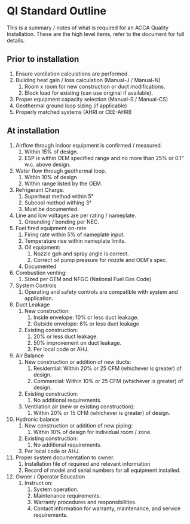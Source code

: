 # QI Standard Outline

This is a summary / notes of what is required for an ACCA Quality Installation.
These are the high level items, refer to the document for full details.

## Prior to installation

1. Ensure ventilation calculations are performed.
1. Building heat gain / loss calculation (Manual-J / Manual-N)
   1. Room x room for new construction or duct modifications.
   1. Block load for existing (can use original if available).
1. Proper equipment capacity selection (Manual-S / Manual-CS)
1. Geothermal ground loop sizing (if applicable)
1. Properly matched systems (AHRI or CEE-AHRI)

## At installation

1. Airflow through indoor equipment is confirmed / measured.
   1. Within 15% of design.
   1. ESP is within OEM specified range and no more than 25% or 0.1" w.c. above
      design.
1. Water flow through geothermal loop.
   1. Within 10% of design
   1. Within range listed by the OEM.
1. Refrigerant Charge.
   1. Superheat method within 5°
   1. Subcool method withing 3°
   1. Must be documented.
1. Line and low voltages are per rating / nameplate.
   1. Grounding / bonding per NEC.
1. Fuel fired equipment on-rate
   1. Firing rate within 5% of nameplate input.
   1. Temperature rise within nameplate limits.
   1. Oil equipment:
      1. Nozzle gph and spray angle is correct.
      1. Correct oil pump pressure for nozzle and OEM's spec.
   1. Documented
1. Combustion venting:
   1. Sized per OEM and NFGC (National Fuel Gas Code)
1. System Controls
   1. Operating and safety controls are compatible with system and application.
1. Duct Leakage
   1. New construction:
      1. Inside envelope: 10% or less duct leakage.
      1. Outside envelope: 6% or less duct leakage
   1. Existing construction:
      1. 20% or less duct leakage.
      1. 50% improvement on duct leakage.
      1. Per local code or AHJ.
1. Air Balance
   1. New construction or addition of new ducts:
      1. Residential: Within 20% or 25 CFM (whichever is greater) of design.
      1. Commercial: Within 10% or 25 CFM (whichever is greater) of design.
   1. Existing construction:
      1. No additional requirements.
   1. Ventilation air (new or existing construction):
      1. Within 20% or 15 CFM (whichever is greater) of design.
1. Hydronic balance
   1. New construction or addition of new piping:
      1. Within 10% of design for individual room / zone.
   1. Existing construction:
      1. No additional requirements.
   1. Per local code or AHJ.
1. Proper system documentation to owner.
   1. Installation file of required and relevant information
   1. Record of model and serial numbers for all equipment installed.
1. Owner / Operator Education
   1. Instruct on:
      1. System operation.
      1. Maintenance requirements.
      1. Warranty procedures and responsibilities.
      1. Contact information for warranty, maintenance, and service
         requirements.
